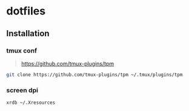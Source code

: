# dotfiles
## Installation

### tmux conf
> https://github.com/tmux-plugins/tpm
```sh
git clone https://github.com/tmux-plugins/tpm ~/.tmux/plugins/tpm
```

### screen dpi
```sh
xrdb ~/.Xresources
```
